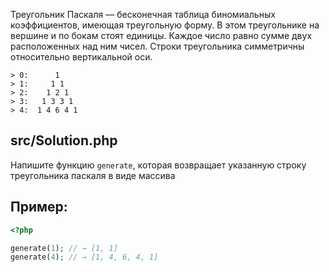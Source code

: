 Треугольник Паскаля — бесконечная таблица биномиальных коэффициентов, имеющая треугольную форму. В этом треугольнике на вершине и по бокам стоят единицы. Каждое число равно сумме двух расположенных над ним чисел. Строки треугольника симметричны относительно вертикальной оси.

	> 0:      1
	> 1:     1 1
	> 2:    1 2 1
	> 3:   1 3 3 1
	> 4:  1 4 6 4 1

## src/Solution.php

Напишите функцию `generate`, которая возвращает указанную строку треугольника паскаля в виде массива

## Пример:

```php
<?php

generate(1); // → [1, 1]
generate(4); // → [1, 4, 6, 4, 1]
```
